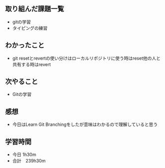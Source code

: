 ## 取り組んだ課題一覧
- gitの学習
- タイピングの練習
## わかったこと
- git resetとrevertの使い分けはローカルリポジトリに使う時はreset他の人と共有する時はrevert
## 次やること
-  Gitの学習
## 感想
- 今日はLearn Git Branchingをしたが意味はわかるので理解していると思う
## 学習時間
- 今日 1h30m
- 合計　239h30m
